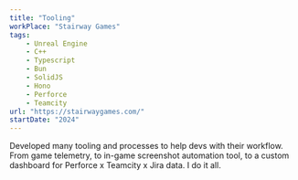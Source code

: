 ```yaml
---
title: "Tooling"
workPlace: "Stairway Games"
tags:
    - Unreal Engine
    - C++
    - Typescript
    - Bun
    - SolidJS
    - Hono
    - Perforce
    - Teamcity
url: "https://stairwaygames.com/"
startDate: "2024"
---
```


Developed many tooling and processes to help devs with their workflow. From game telemetry, to in-game screenshot automation tool, to a custom dashboard for Perforce x Teamcity x Jira data. I do it all.
